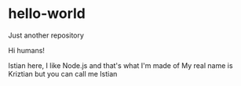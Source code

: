 # hello-world
Just another repository
 
 Hi humans!
 
 Istian here, I like Node.js and that's what I'm made of
 My real name is Kriztian but you can call me Istian 
